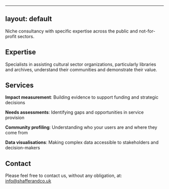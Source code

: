 <script async src="https://www.googletagmanager.com/gtag/js?id=G-2MCVK7CEZ5"></script>
<script>
  window.dataLayer = window.dataLayer || [];
  function gtag(){dataLayer.push(arguments);}
  gtag('js', new Date());
  gtag('config', 'G-2MCVK7CEZ5');
</script>
---
layout: default
---
Niche consultancy with specific expertise across the public and not-for-profit sectors.

## Expertise

Specialists in assisting cultural sector organizations, particularly libraries and archives, understand their communities and demonstrate their value.

## Services

**Impact measurement**: Building evidence to support funding and strategic decisions  

**Needs assessments**: Identifying gaps and opportunities in service provision  

**Community profiling**: Understanding who your users are and where they come from  

**Data visualisations**: Making complex data accessible to stakeholders and decision-makers  

## Contact

Please feel free to contact us, without any obligation, at: [info@shafferandco.uk](mailto:info@shafferandco.uk)
